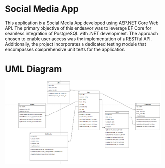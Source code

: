 Social Media App
=============
This application is a Social Media App developed using ASP.NET Core Web API. The primary objective of this endeavor was to leverage EF Core for seamless integration of PostgreSQL with .NET development. The approach chosen to enable user access was the implementation of a RESTful API. Additionally, the project incorporates a dedicated testing module that encompasses comprehensive unit tests for the application.

UML Diagram
=============

![image](https://github.com/abneka/A2SV_backend_learning_path/blob/main/assets/uml%20class.png)
